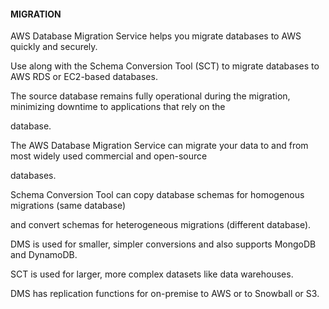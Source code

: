 #### MIGRATION

AWS Database Migration Service helps you migrate databases to AWS quickly and
securely.

Use along with the Schema Conversion Tool (SCT) to migrate databases to AWS RDS
or EC2-based databases.

The source database remains fully operational during the migration, minimizing
downtime to applications that rely on the

database.

The AWS Database Migration Service can migrate your data to and from most widely
used commercial and open-source

databases.

Schema Conversion Tool can copy database schemas for homogenous migrations (same
database)

and convert schemas for heterogeneous migrations (different database).

DMS is used for smaller, simpler conversions and also supports MongoDB and
DynamoDB.

SCT is used for larger, more complex datasets like data warehouses.

DMS has replication functions for on-premise to AWS or to Snowball or S3.

